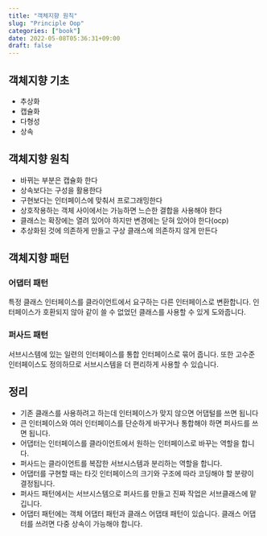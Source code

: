```yaml
---
title: "객체지향 원칙"
slug: "Principle Oop"
categories: ["book"]
date: 2022-05-08T05:36:31+09:00
draft: false
---
```


## 객체지향 기초

- 추상화
- 캡슐화
- 다형성
- 상속

## 객체지향 원칙

- 바뀌는 부분은 캡슐화 한다
- 상속보다는 구성을 활용한다
- 구현보다는 인터페이스에 맞춰서 프로그래밍한다
- 상호작용하는 객체 사이에서는 가능하면 느슨한 결합을 사용해야 한다
- 클래스는 확장에는 열려 있어야 하지만 변경에는 닫혀 있어야 한다(ocp)
- 추상화된 것에 의존하게 만들고 구상 클래스에 의존하지 않게 만든다

## 객체지향 패턴

### 어댑터 패턴

특정 클래스 인터페이스를 클라이언트에서 요구하는 다른 인터페이스로 변환합니다. 인터페이스가 호환되지 않아 같이 쓸 수 없었던 클래스를 사용할 수 있게 도와줍니다.

### 퍼사드 패턴

서브시스템에 있는 일련의 인터페이스를 통합 인터페이스로 묶어 줍니다. 또한 고수준 인터페이스도 정의하므로 서브시스템을 더 편리하게 사용할 수 있습니다.


## 정리
- 기존 클래스를 사용하려고 하는데 인터페이스가 맞지 않으면 어댑털를 쓰면 됩니다
- 큰 인터페이스와 여러 인터페이스를 단순하게 바꾸거나 통합해야 하면 퍼사드를 쓰면 됩니다. 
- 어댑터는 인터페이스를 클라이언트에서 원하는 인터페이스로 바꾸는 역할을 합니다.
- 퍼사드는 클라이언트를 복잡한 서브시스템과 분리하는 역할을 합니다.
- 어댑터를 구현할 때는 타깃 인터페이스의 크기와 구조에 따라 코딩해야 할 분량이 결정됩니다.
- 퍼사드 패턴에서는 서브시스템으로 퍼사드를 만들고 진짜 작업은 서브클래스에 맡깁니다.
- 어댑터 패턴에는 객체 어댑터 패턴과 클래스 어댑태 패턴이 있습니다. 클래스 어댑터를 쓰려면 다중 상속이 가능해야 합니다. 
